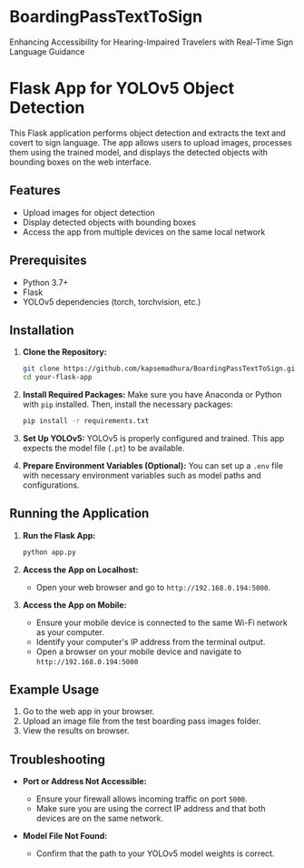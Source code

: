 # BoardingPassTextToSign
Enhancing Accessibility for Hearing-Impaired Travelers with  Real-Time Sign Language Guidance

# Flask App for YOLOv5 Object Detection

This Flask application performs object detection and extracts the text and covert to sign language. The app allows users to upload images, processes them using the trained model, and displays the detected objects with bounding boxes on the web interface. 

## Features
- Upload images for object detection
- Display detected objects with bounding boxes
- Access the app from multiple devices on the same local network

## Prerequisites
- Python 3.7+
- Flask
- YOLOv5 dependencies (torch, torchvision, etc.)

## Installation

1. **Clone the Repository:**
    ```bash
    git clone https://github.com/kapsemadhura/BoardingPassTextToSign.git
    cd your-flask-app
    ```

2. **Install Required Packages:**
    Make sure you have Anaconda or Python with `pip` installed. Then, install the necessary packages:
    ```bash
    pip install -r requirements.txt
    ```

3. **Set Up YOLOv5:**
    YOLOv5 is properly configured and trained. This app expects the model file (`.pt`) to be available.

4. **Prepare Environment Variables (Optional):**
   You can set up a `.env` file with necessary environment variables such as model paths and configurations.

## Running the Application

1. **Run the Flask App:**
    ```bash
    python app.py
    ```

2. **Access the App on Localhost:**
   - Open your web browser and go to `http://192.168.0.194:5000`.

3. **Access the App on Mobile:**
   - Ensure your mobile device is connected to the same Wi-Fi network as your computer.
   - Identify your computer's IP address from the terminal output. 
   - Open a browser on your mobile device and navigate to `http://192.168.0.194:5000`

## Example Usage

1. Go to the web app in your browser.
2. Upload an image file from the test boarding pass images folder.
3. View the results on browser.

## Troubleshooting

- **Port or Address Not Accessible:**
  - Ensure your firewall allows incoming traffic on port `5000`.
  - Make sure you are using the correct IP address and that both devices are on the same network.

- **Model File Not Found:**
  - Confirm that the path to your YOLOv5 model weights is correct.





